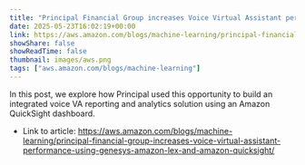 ```yaml
---
title: "Principal Financial Group increases Voice Virtual Assistant performance using Genesys, Amazon Lex, and Amazon QuickSight"
date: 2025-05-23T16:02:19+00:00
link: https://aws.amazon.com/blogs/machine-learning/principal-financial-group-increases-voice-virtual-assistant-performance-using-genesys-amazon-lex-and-amazon-quicksight/
showShare: false
showReadTime: false
thumbnail: images/aws.png
tags: ["aws.amazon.com/blogs/machine-learning"]
---
```

In this post, we explore how Principal used this opportunity to build an integrated voice VA reporting and analytics solution using an Amazon QuickSight dashboard.

- Link to article: https://aws.amazon.com/blogs/machine-learning/principal-financial-group-increases-voice-virtual-assistant-performance-using-genesys-amazon-lex-and-amazon-quicksight/